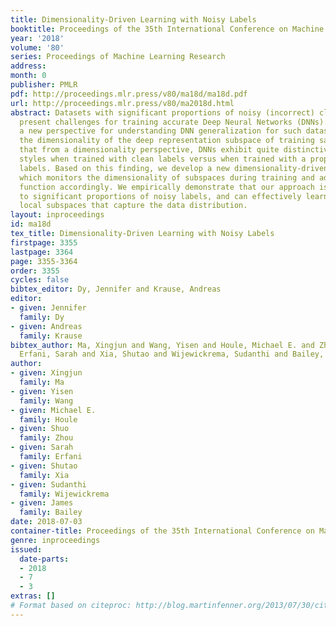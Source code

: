 ```yaml
---
title: Dimensionality-Driven Learning with Noisy Labels
booktitle: Proceedings of the 35th International Conference on Machine Learning
year: '2018'
volume: '80'
series: Proceedings of Machine Learning Research
address: 
month: 0
publisher: PMLR
pdf: http://proceedings.mlr.press/v80/ma18d/ma18d.pdf
url: http://proceedings.mlr.press/v80/ma2018d.html
abstract: Datasets with significant proportions of noisy (incorrect) class labels
  present challenges for training accurate Deep Neural Networks (DNNs). We propose
  a new perspective for understanding DNN generalization for such datasets, by investigating
  the dimensionality of the deep representation subspace of training samples. We show
  that from a dimensionality perspective, DNNs exhibit quite distinctive learning
  styles when trained with clean labels versus when trained with a proportion of noisy
  labels. Based on this finding, we develop a new dimensionality-driven learning strategy,
  which monitors the dimensionality of subspaces during training and adapts the loss
  function accordingly. We empirically demonstrate that our approach is highly tolerant
  to significant proportions of noisy labels, and can effectively learn low-dimensional
  local subspaces that capture the data distribution.
layout: inproceedings
id: ma18d
tex_title: Dimensionality-Driven Learning with Noisy Labels
firstpage: 3355
lastpage: 3364
page: 3355-3364
order: 3355
cycles: false
bibtex_editor: Dy, Jennifer and Krause, Andreas
editor:
- given: Jennifer
  family: Dy
- given: Andreas
  family: Krause
bibtex_author: Ma, Xingjun and Wang, Yisen and Houle, Michael E. and Zhou, Shuo and
  Erfani, Sarah and Xia, Shutao and Wijewickrema, Sudanthi and Bailey, James
author:
- given: Xingjun
  family: Ma
- given: Yisen
  family: Wang
- given: Michael E.
  family: Houle
- given: Shuo
  family: Zhou
- given: Sarah
  family: Erfani
- given: Shutao
  family: Xia
- given: Sudanthi
  family: Wijewickrema
- given: James
  family: Bailey
date: 2018-07-03
container-title: Proceedings of the 35th International Conference on Machine Learning
genre: inproceedings
issued:
  date-parts:
  - 2018
  - 7
  - 3
extras: []
# Format based on citeproc: http://blog.martinfenner.org/2013/07/30/citeproc-yaml-for-bibliographies/
---
```

